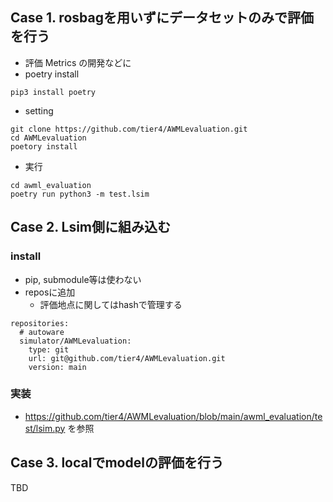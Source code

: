 ## Case 1. rosbagを用いずにデータセットのみで評価を行う

- 評価 Metrics の開発などに
- poetry install

```
pip3 install poetry
```

- setting

```
git clone https://github.com/tier4/AWMLevaluation.git
cd AWMLevaluation
poetory install
```

- 実行

```
cd awml_evaluation
poetry run python3 -m test.lsim
```


## Case 2. Lsim側に組み込む
### install

- pip, submodule等は使わない
- reposに追加
  - 評価地点に関してはhashで管理する

```
repositories:
  # autoware
  simulator/AWMLevaluation:
    type: git
    url: git@github.com/tier4/AWMLevaluation.git
    version: main
```

### 実装

- <https://github.com/tier4/AWMLevaluation/blob/main/awml_evaluation/test/lsim.py> を参照

## Case 3. localでmodelの評価を行う

TBD
